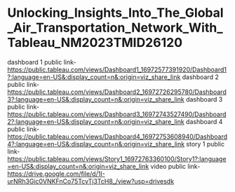 # Unlocking_Insights_Into_The_Global_Air_Transportation_Network_With_Tableau_NM2023TMID26120

dashboard 1 public link-https://public.tableau.com/views/Dashboard1_16972577391920/Dashboard1?:language=en-US&:display_count=n&:origin=viz_share_link
dashboard 2 public link-https://public.tableau.com/views/Dashboard2_16972726295780/Dashboard3?:language=en-US&:display_count=n&:origin=viz_share_link
dashboard 3 public link-https://public.tableau.com/views/Dashboard3_16972743527490/Dashboard2?:language=en-US&:display_count=n&:origin=viz_share_link
dashboard 4 public link-https://public.tableau.com/views/Dashboard4_16972753608940/Dashboard4?:language=en-US&:display_count=n&:origin=viz_share_link
story 1 public link-https://public.tableau.com/views/Story1_16972763360100/Story1?:language=en-US&:display_count=n&:origin=viz_share_link
video public link-https://drive.google.com/file/d/1I-urNRh3Gic0VNKFnCo75TcvTj3TcH8_/view?usp=drivesdk
